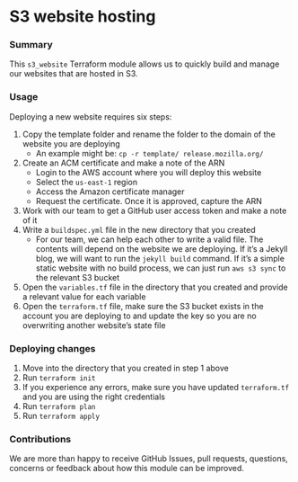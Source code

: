 # S3 website hosting

### Summary

This `s3_website` Terraform module allows us to quickly build and manage our
websites that are hosted in S3.

### Usage

Deploying a new website requires six steps:

1. Copy the template folder and rename the folder to the domain of the website
you are deploying
   * An example might be: `cp -r template/ release.mozilla.org/`
2. Create an ACM certificate and make a note of the ARN
   * Login to the AWS account where you will deploy this website
   * Select the `us-east-1` region
   * Access the Amazon certificate manager
   * Request the certificate. Once it is approved, capture the ARN
3. Work with our team to get a GitHub user access token and make a note of it
4. Write a `buildspec.yml` file in the new directory that you created
   * For our team, we can help each other to write a valid file. The contents
     will depend on the website we are deploying. If it’s a Jekyll blog, we will
want to run the `jekyll build` command. If it’s a simple static website with no
build process, we can just run `aws s3 sync` to the relevant S3 bucket
5. Open the `variables.tf` file in the directory that you created and provide a
relevant value for each variable
6. Open the `terraform.tf` file, make sure the S3 bucket exists in the account
you are deploying to and update the key so you are no overwriting another
website’s state file

### Deploying changes

1. Move into the directory that you created in step 1 above
2. Run `terraform init`
3. If you experience any errors, make sure you have updated `terraform.tf` and you are using the right credentials
4. Run `terraform plan`
5. Run `terraform apply`

### Contributions

We are more than happy to receive GitHub Issues, pull requests, questions,
concerns or feedback about how this module can be improved.

